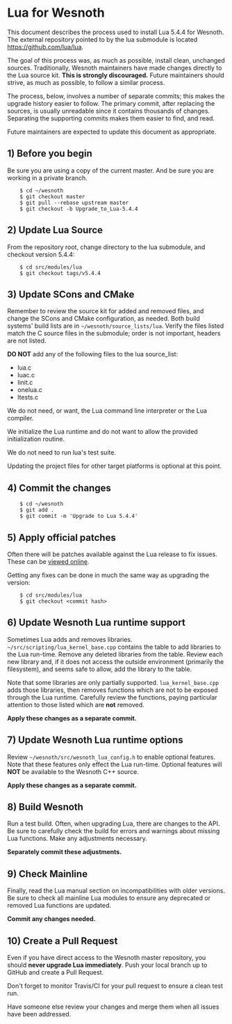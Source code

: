 # Lua for Wesnoth

This document describes the process used to install Lua 5.4.4 for Wesnoth. The external repository pointed to by the lua submodule is located https://github.com/lua/lua.

The goal of this process was, as much as possible, install clean, unchanged sources.
Traditionally, Wesnoth maintainers have made changes directly to the Lua source kit.
__This is strongly discouraged.__
Future maintainers should strive, as much as possible, to follow a similar process.

The process, below, involves a number of separate commits; this makes the upgrade history easier to follow.
The primary commit, after replacing the sources, is usually unreadable since it contains thousands of changes.
Separating the supporting commits makes them easier to find, and read.

Future maintainers are expected to update this document as appropriate.

## 1) Before you begin

Be sure you are using a copy of the current master.
And be sure you are working in a private branch.

        $ cd ~/wesnoth
        $ git checkout master
        $ git pull --rebase upstream master
        $ git checkout -b Upgrade_to_Lua-5.4.4

## 2) Update Lua Source

From the repository root, change directory to the lua submodule, and checkout version 5.4.4:

        $ cd src/modules/lua
        $ git checkout tags/v5.4.4


## 3) Update SCons and CMake

Remember to review the source kit for added and removed files, and change the SCons and CMake configuration, as needed.
Both build systems' build lists are in `~/wesnoth/source_lists/lua`.
Verify the files listed match the C source files in the submodule; order is not important, headers are not listed.

**DO NOT** add any of the following files to the lua source_list:
- lua.c
- luac.c
- linit.c
- onelua.c
- ltests.c

We do not need, or want, the Lua command line interpreter or the Lua compiler.

We initialize the Lua runtime and do not want to allow the provided initialization routine.

We do not need to run lua's test suite.

Updating the project files for other target platforms is optional at this point.

## 4) Commit the changes

        $ cd ~/wesnoth
        $ git add .
        $ git commit -m 'Upgrade to Lua 5.4.4'

## 5) Apply official patches

Often there will be patches available against the Lua release to fix issues. These can be [viewed online](http://www.lua.org/bugs.html).

Getting any fixes can be done in much the same way as upgrading the version:

        $ cd src/modules/lua
        $ git checkout <commit hash>

## 6) Update Wesnoth Lua runtime support

Sometimes Lua adds and removes libraries.
`~/src/scripting/lua_kernel_base.cpp` contains the table to add libraries to the Lua run-time.
Remove any deleted libraries from the table.
Review each new library and, if it does not access the outside environment (primarily the filesystem), and seems safe to allow, add the library to the table.

Note that some libraries are only partially supported.
`lua_kernel_base.cpp` adds those libraries, then removes functions which are not to be exposed through the Lua runtime.
Carefully review the functions, paying particular attention to those listed which are __not__ removed.

__Apply these changes as a separate commit.__

## 7) Update Wesnoth Lua runtime options

Review `~/wesnoth/src/wesnoth_lua_config.h` to enable optional features.
Note that these features only effect the Lua run-time.
Optional features will __NOT__ be available to the Wesnoth C++ source.

__Apply these changes as a separate commit.__

## 8) Build Wesnoth

Run a test build.
Often, when upgrading Lua, there are changes to the API.
Be sure to carefully check the build for errors and warnings about missing Lua functions.
Make any adjustments necessary.

__Separately commit these adjustments.__

## 9) Check Mainline

Finally, read the Lua manual section on incompatibilities with older versions.
Be sure to check all mainline Lua modules to ensure any deprecated or removed Lua functions are updated.

__Commit any changes needed.__

## 10) Create a Pull Request

Even if you have direct access to the Wesnoth master repository, you should __never upgrade Lua immediately__.
Push your local branch up to GitHub and create a Pull Request.

Don't forget to monitor Travis/CI for your pull request to ensure a clean test run.

Have someone else review your changes and merge them when all issues have been addressed.
